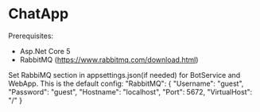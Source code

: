 # ChatApp

Prerequisites:
* Asp.Net Core 5
* RabbitMQ (https://www.rabbitmq.com/download.html)

Set RabbiMQ section in appsettings.json(if needed) for BotService and WebApp. This is the default config:
  "RabbitMQ": {
    "Username": "guest",
    "Password": "guest",
    "Hostname": "localhost",
    "Port": 5672,
    "VirtualHost":  "/"
  }